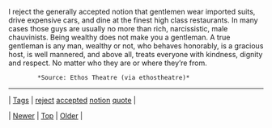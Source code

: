 <!--
title: I reject the generally accepted notion that gentlemen wear imported suits, drive expensive cars, and dine at the finest high class restaurants. In many cases those guys are usually no more than rich, narcissistic, male chauvinists. Being wealthy does not make you a gentleman. A true gentleman is any man, wealthy or not, who behaves honorably, is a gracious host, is well mannered, and above all, treats everyone with kindness, dignity and respect. No matter who they are or where they&rsquo;re from.
date: 2020-06-28T15:27:00.345Z
tags: reject, accepted, notion, quote
-->




I reject the generally accepted notion that gentlemen wear imported suits, drive expensive cars, and dine at the finest high class restaurants. In many cases those guys are usually no more than rich, narcissistic, male chauvinists. Being wealthy does not make you a gentleman. A true gentleman is any man, wealthy or not, who behaves honorably, is a gracious host, is well mannered, and above all, treats everyone with kindness, dignity and respect. No matter who they are or where they’re from.

            *Source: Ethos Theatre (via ethostheatre)*

<!--BOTTOM-POST-NAVIGATION-->
---

| [Tags](tags.md) | [reject](tag-reject.md) [accepted](tag-accepted.md) [notion](tag-notion.md) [quote](tag-quote.md) |

| [Newer](91344936084.md) | [Top](index.md) | [Older](91408966549.md) |